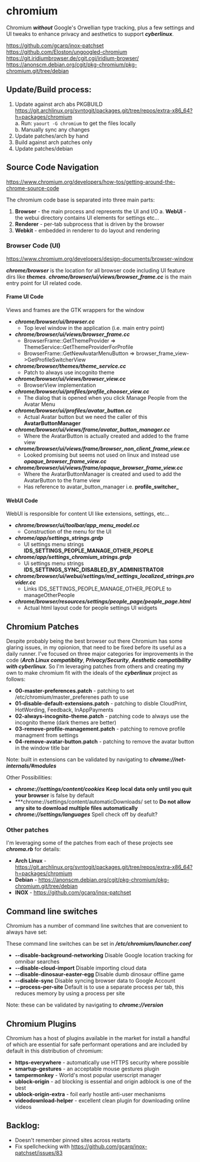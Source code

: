 # chromium
Chromium ***without*** Google's Orwellian type tracking, plus a few settings and UI tweaks to
enhance privacy and aesthetics to support ***cyberlinux***.

https://github.com/gcarq/inox-patchset
https://github.com/Eloston/ungoogled-chromium
https://git.iridiumbrowser.de/cgit.cgi/iridium-browser/
https://anonscm.debian.org/cgit/pkg-chromium/pkg-chromium.git/tree/debian

## Update/Build process:
1. Update against arch abs PKGBUILD  
   https://git.archlinux.org/svntogit/packages.git/tree/repos/extra-x86_64?h=packages/chromium  
   a. Run: `yaourt -G chromium` to get the files locally  
   b. Manually sync any changes
2. Update patches/arch by hand
3. Build against arch patches only
4. Update patches/debian

## Source Code Navigation
https://www.chromium.org/developers/how-tos/getting-around-the-chrome-source-code

The chromium code base is separated into three main parts: 

1. **Browser** - the main process and represents the UI and I/O
   a. **WebUI** - the webui directory contains UI elements for settings etc...
2. **Renderer** - per-tab subprocess that is driven by the browser
3. **Webkit** - embedded in renderer to do layout and rendering

### Browser Code (UI)
https://www.chromium.org/developers/design-documents/browser-window

***chrome/browser*** is the location for all browser code including UI feature dirs like
***themes***. ***chrome/browser/ui/views/browser_frame.cc*** is the main entry point for UI
related code.

#### Frame UI Code
Views and frames are the GTK wrappers for the window

* ***chrome/browser/ui/browser.cc***
  * Top level window in the application (i.e. main entry point)  
* ***chrome/browser/ui/views/browser_frame.cc***
  * BrowserFrame::GetThemeProvider => ThemeService::GetThemeProviderForProfile
  * BrowserFrame::GetNewAvatarMenuButton => browser_frame_view->GetProfileSwitcherView
* ***chrome/browser/themes/theme_service.cc***
  * Patch to always use incognito theme
* ***chrome/browser/ui/views/browser_view.cc***
  * BrowserView implementation
* ***chrome/browser/ui/profiles/profile_chooser_view.cc***
  * The dialog that is opened when you click Manage People from the Avatar Menu
* ***chrome/browser/ui/profiles/avatar_button.cc***
  * Actual Avatar button but we need the caller of this **AvatarButtonManager**
* ***chrome/browser/ui/views/frame/avatar_button_manager.cc***
  * Where the AvatarButton is actually created and added to the frame view
* ***chrome/browser/ui/views/frame/browser_non_client_frame_view.cc***
  * Looked promising but seems not used on linux and instead use ***opaque_browser_frame_view.cc***
* ***chrome/browser/ui/views/frame/opaque_browser_frame_view.cc***
  * Where the AvatarButtonManager is created and used to add the AvatarButton to the frame view
  * Has reference to avatar_button_manager i.e. **profile_switcher_**

#### WebUI Code
WebUI is responsible for content UI like extensions, settings, etc...

* ***chrome/browser/ui/toolbar/app_menu_model.cc***
  * Construction of the menu for the UI
* ***chrome/app/settings_strings.grdp***
  * UI settings menu strings **IDS_SETTINGS_PEOPLE_MANAGE_OTHER_PEOPLE**
* ***chrome/app/settings_chromium_strings.grdp***
  * Ui settings menu strings **IDS_SETTINGS_SYNC_DISABLED_BY_ADMINISTRATOR**
* ***chrome/browser/ui/webui/settings/md_settings_localized_strings.provider.cc***
  * Links IDS_SETTINGS_PEOPLE_MANAGE_OTHER_PEOPLE to manageOtherPeople
* ***chrome/browser/resources/settings/people_page/people_page.html***
  * Actual html layout code for people settings UI widgets

## Chromium Patches
Despite probably being the best browser out there Chromium has some glaring issues, in my opionion,
that need to be fixed before its useful as a daily runner.  I've focused on three major categories
for improvements in the code (***Arch Linux compatiblity***, ***Privacy/Security***, ***Aesthetic
compatibility with cyberlinux***. So I'm leveraging patches from others and creating my own to make
chromium fit with the ideals of the ***cyberlinux*** project as follows:

* **00-master-preferences.patch** - patching to set /etc/chromium/master_preferenes path to use
* **01-disable-default-extensions.patch** - patching to disble CloudPrint, HotWording, Feedback, InAppPayments
* **02-always-incognito-theme.patch** - patching code to always use the incognito theme (dark themes are better)
* **03-remove-profile-management.patch** - patching to remove profile managment from settings
* **04-remove-avatar-button.patch** - patching to remove the avatar button in the window title bar

Note: built in extensions can be validated by navigating to ***chrome://net-internals/#modules***

Other Possibilities:  
* ***chrome://settings/content/cookies*** **Keep local data only until you quit your browser** is
false by default
* ***chrome://settings/content/automaticDownloads/ set to **Do not allow any site to download
multiple files automatically**
* ***chrome://settings/languages*** Spell check off by deafult?

### Other patches
I'm leveraging some of the patches from each of these projects see ***chroma.rb*** for details:

* **Arch Linux** - https://git.archlinux.org/svntogit/packages.git/tree/repos/extra-x86_64?h=packages/chromium
* **Debian** - https://anonscm.debian.org/cgit/pkg-chromium/pkg-chromium.git/tree/debian
* **INOX** - https://github.com/gcarq/inox-patchset

## Command line switches
Chromium has a number of command line switches that are convenient to always have set:

These command line switches can be set in ***/etc/chromium/launcher.conf***

* **--disable-background-networking** Disable Google location tracking for omnibar searches
* **--disable-cloud-import** Disable importing cloud data
* **--disable-dinosaur-easter-egg** Disable dumb dinosaur offline game
* **--disable-sync** Disable syncing browser data to Google Account
* **--process-per-site** Default is to use a separate process per tab, this reduces memory by using a process per site

Note: these can be validated by navigating to ***chrome://version***

## Chromium Plugins
Chromium has a host of plugins available in the market for install a handful of which are essential
for safe performant operations and are included by default in this distribution of chromium:

* **https-everywhere** - automatically use HTTPS security where possible
* **smartup-gestures** - an acceptable mouse gestures plugin
* **tampermonkey** - World's most popular userscript manager
* **ublock-origin** - ad blocking is essential and origin adblock is one of the best
* **ublock-origin-extra** - foil early hostile anti-user mechanisms
* **videodownload-helper** - excellent clean plugin for downloading online videos

## Backlog: 
* Doesn't remember pinned sites across restarts
* Fix spellchecking with https://github.com/gcarq/inox-patchset/issues/83
